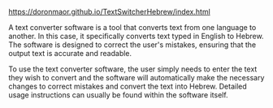 https://doronmaor.github.io/TextSwitcherHebrew/index.html

A text converter software is a tool that converts text from one language to another. In this case, it specifically converts text typed in English to Hebrew. The software is designed to correct the user's mistakes, ensuring that the output text is accurate and readable.

To use the text converter software, the user simply needs to enter the text they wish to convert and the software will automatically make the necessary changes to correct mistakes and convert the text into Hebrew. Detailed usage instructions can usually be found within the software itself.
